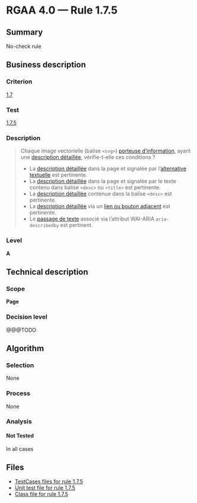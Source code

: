 # RGAA 4.0 — Rule 1.7.5

## Summary

No-check rule

## Business description

### Criterion

[1.7](https://www.numerique.gouv.fr/publications/rgaa-accessibilite/methode/criteres/#crit-1-7)

### Test

[1.7.5](https://www.numerique.gouv.fr/publications/rgaa-accessibilite/methode/criteres/#test-1-7-5)

### Description

> Chaque image vectorielle (balise `<svg>`) [porteuse d’information](https://www.numerique.gouv.fr/publications/rgaa-accessibilite/methode/glossaire/#image-porteuse-d-information), ayant une [description détaillée](https://www.numerique.gouv.fr/publications/rgaa-accessibilite/methode/glossaire/#description-detaillee-image), vérifie-t-elle ces conditions ?
> 
> * La [description détaillée](https://www.numerique.gouv.fr/publications/rgaa-accessibilite/methode/glossaire/#description-detaillee-image) dans la page et signalée par l’[alternative textuelle](https://www.numerique.gouv.fr/publications/rgaa-accessibilite/methode/glossaire/#alternative-textuelle-image) est pertinente.
> * La [description détaillée](https://www.numerique.gouv.fr/publications/rgaa-accessibilite/methode/glossaire/#description-detaillee-image) dans la page et signalée par le texte contenu dans balise `<desc>` ou `<title>` est pertinente.
> * La [description détaillée](https://www.numerique.gouv.fr/publications/rgaa-accessibilite/methode/glossaire/#description-detaillee-image) contenue dans la balise `<desc>` est pertinente.
> * La [description détaillée](https://www.numerique.gouv.fr/publications/rgaa-accessibilite/methode/glossaire/#description-detaillee-image) via un [lien ou bouton adjacent](https://www.numerique.gouv.fr/publications/rgaa-accessibilite/methode/glossaire/#lien-ou-bouton-adjacent) est pertinente.
> * Le [passage de texte](https://www.numerique.gouv.fr/publications/rgaa-accessibilite/methode/glossaire/#passage-de-texte-lie-par-aria-labelledby-ou-aria-describedby) associé via l’attribut WAI-ARIA `aria-describedby` est pertinent.

### Level

**A**


## Technical description

### Scope

**Page**

### Decision level

@@@TODO


## Algorithm

### Selection

None

### Process

None

### Analysis

#### Not Tested

In all cases


## Files

- [TestCases files for rule 1.7.5](https://gitlab.com/asqatasun/Asqatasun/-/tree/v5/rules/rules-rgaa4.0/src/test/resources/testcases/rgaa40/Rgaa40Rule010705/)
- [Unit test file for rule 1.7.5](https://gitlab.com/asqatasun/Asqatasun/-/blob/v5/rules/rules-rgaa4.0/src/test/java/org/asqatasun/rules/rgaa40/Rgaa40Rule010705Test.java)
- [Class file for rule 1.7.5](https://gitlab.com/asqatasun/Asqatasun/-/blob/v5/rules/rules-rgaa4.0/src/main/java/org/asqatasun/rules/rgaa40/Rgaa40Rule010705.java)


